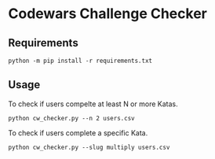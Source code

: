 # Codewars Challenge Checker

## Requirements

```console
python -m pip install -r requirements.txt
```

## Usage

To check if users compelte at least N or more Katas.

```console
python cw_checker.py --n 2 users.csv
```

To check if users complete a specific Kata.

```console
python cw_checker.py --slug multiply users.csv
```
